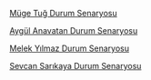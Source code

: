 
[Müge Tuğ Durum Senaryosu](./muge-tug-Senaryolar.md)

[Aygül Anavatan Durum Senaryosu](./aygul-anavatan-Senaryolar.md)

[Melek Yılmaz Durum Senaryosu](./Melek-Yilmaz-Senaryolar.md)

[Sevcan Sarıkaya Durum Senaryosu](./sevcan-sarikaya-Senaryolar.md)

